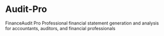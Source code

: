 # Audit-Pro
FinanceAudit Pro Professional financial statement generation and analysis for accountants, auditors, and financial professionals
